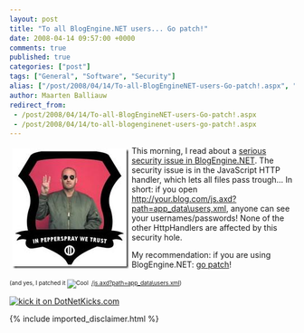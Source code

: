 ```yaml
---
layout: post
title: "To all BlogEngine.NET users... Go patch!"
date: 2008-04-14 09:57:00 +0000
comments: true
published: true
categories: ["post"]
tags: ["General", "Software", "Security"]
alias: ["/post/2008/04/14/To-all-BlogEngineNET-users-Go-patch!.aspx", "/post/2008/04/14/to-all-blogenginenet-users-go-patch!.aspx"]
author: Maarten Balliauw
redirect_from:
 - /post/2008/04/14/To-all-BlogEngineNET-users-Go-patch!.aspx
 - /post/2008/04/14/to-all-blogenginenet-users-go-patch!.aspx
---
```

<p>
<img style="margin: 5px; border: 0px" src="/images/WindowsLiveWriter/ToallBlogEngine.NETusers.Gopatch_8B60/image_3.png" border="0" alt="image" width="206" height="212" align="left" /> This morning, I read about a <a href="http://dannydouglass.com/post/2008/04/BlogEngine-and-the-JavaScript-HttpHandler-Serious-Security-Issue.aspx" target="_blank">serious security issue in BlogEngine.NET</a>. The security issue is in the JavaScript HTTP handler, which lets all files pass trough... In short: if you open <a href="http://your.blog.com/js.axd?path=app_data\users,xml">http://your.blog.com/js.axd?path=app_data\users,xml</a>, anyone can see your usernames/passwords! None of the other HttpHandlers are affected by this security hole. 
</p>
<p>
My recommendation: if you are using BlogEngine.NET: <a href="http://dannydouglass.com/post/2008/04/BlogEngine-and-the-JavaScript-HttpHandler-Serious-Security-Issue.aspx" target="_blank">go patch</a>! 
</p>
<p>
<font size="1">(and yes, I patched it&nbsp;<img src="/admin/tiny_mce/plugins/emotions/images/smiley-cool.gif" border="0" alt="Cool" title="Cool" width="18" height="18" />&nbsp; </font><a href="/js.axd?path=app_data\users.xml" title="/js.axd?path=app_data\users.xml"><font size="1">/js.axd?path=app_data\users.xml</font></a><font size="1">)</font> 
</p>
<p>
<a href="http://www.dotnetkicks.com/kick/?url=/post/2008/04/To-all-BlogEngineNET-users-Go-patch!.aspx&amp;title=To all BlogEngine.NET users... Go patch!"><img src="http://www.dotnetkicks.com/Services/Images/KickItImageGenerator.ashx?url=/post/2008/04/To-all-BlogEngineNET-users-Go-patch!.aspx" border="0" alt="kick it on DotNetKicks.com" width="82" height="18" /> </a>
</p>


{% include imported_disclaimer.html %}

